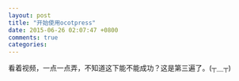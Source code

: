 ```yaml
---
layout: post
title: "开始使用ocotpress"
date: 2015-06-26 02:07:47 +0800
comments: true
categories: 
---
```


看着视频，一点一点弄，不知道这下能不能成功？这是第三遍了。(┬＿┬)